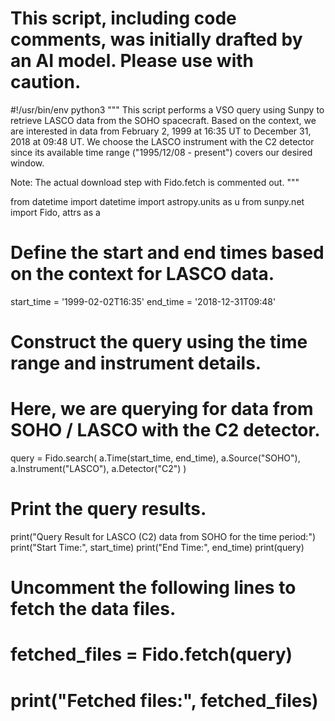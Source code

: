 # This script, including code comments, was initially drafted by an AI model. Please use with caution.

#!/usr/bin/env python3
"""
This script performs a VSO query using Sunpy to retrieve LASCO data from the SOHO spacecraft.
Based on the context, we are interested in data from February 2, 1999 at 16:35 UT to 
December 31, 2018 at 09:48 UT. We choose the LASCO instrument with the C2 detector 
since its available time range ("1995/12/08 - present") covers our desired window.

Note: The actual download step with Fido.fetch is commented out.
"""

from datetime import datetime
import astropy.units as u
from sunpy.net import Fido, attrs as a

# Define the start and end times based on the context for LASCO data.
start_time = '1999-02-02T16:35'
end_time   = '2018-12-31T09:48'

# Construct the query using the time range and instrument details.
# Here, we are querying for data from SOHO / LASCO with the C2 detector.
query = Fido.search(
    a.Time(start_time, end_time),
    a.Source("SOHO"),
    a.Instrument("LASCO"),
    a.Detector("C2")
)

# Print the query results.
print("Query Result for LASCO (C2) data from SOHO for the time period:")
print("Start Time:", start_time)
print("End Time:", end_time)
print(query)

# Uncomment the following lines to fetch the data files.
# fetched_files = Fido.fetch(query)
# print("Fetched files:", fetched_files)
